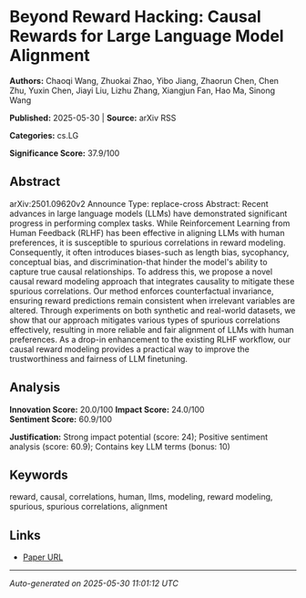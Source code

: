 # Beyond Reward Hacking: Causal Rewards for Large Language Model Alignment

**Authors:** Chaoqi Wang, Zhuokai Zhao, Yibo Jiang, Zhaorun Chen, Chen Zhu, Yuxin Chen, Jiayi Liu, Lizhu Zhang, Xiangjun Fan, Hao Ma, Sinong Wang

**Published:** 2025-05-30 | **Source:** arXiv RSS

**Categories:** cs.LG

**Significance Score:** 37.9/100

## Abstract

arXiv:2501.09620v2 Announce Type: replace-cross 
Abstract: Recent advances in large language models (LLMs) have demonstrated significant progress in performing complex tasks. While Reinforcement Learning from Human Feedback (RLHF) has been effective in aligning LLMs with human preferences, it is susceptible to spurious correlations in reward modeling. Consequently, it often introduces biases-such as length bias, sycophancy, conceptual bias, and discrimination-that hinder the model's ability to capture true causal relationships. To address this, we propose a novel causal reward modeling approach that integrates causality to mitigate these spurious correlations. Our method enforces counterfactual invariance, ensuring reward predictions remain consistent when irrelevant variables are altered. Through experiments on both synthetic and real-world datasets, we show that our approach mitigates various types of spurious correlations effectively, resulting in more reliable and fair alignment of LLMs with human preferences. As a drop-in enhancement to the existing RLHF workflow, our causal reward modeling provides a practical way to improve the trustworthiness and fairness of LLM finetuning.

## Analysis

**Innovation Score:** 20.0/100
**Impact Score:** 24.0/100  
**Sentiment Score:** 60.9/100

**Justification:** Strong impact potential (score: 24); Positive sentiment analysis (score: 60.9); Contains key LLM terms (bonus: 10)

## Keywords

reward, causal, correlations, human, llms, modeling, reward modeling, spurious, spurious correlations, alignment

## Links

- [Paper URL](https://arxiv.org/abs/2501.09620)

---
*Auto-generated on 2025-05-30 11:01:12 UTC*
